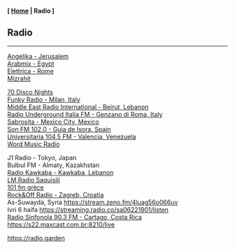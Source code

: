 <link href="../style.css" rel="stylesheet"></link>

**[ [Home](../index.html) | Radio ]**

## Radio

---

[Angelika - Jerusalem](https://live.ecast.co.il:8024/stream)  
[Arabmix - Egypt](http://stream.zeno.fm/na3vpvn10qruv.acc)  
[Elettrica - Rome](https://nr8.newradio.it/proxy/apselett?mp=/stream)  
[Mizrahit](https://mzr.mediacast.co.il/mzradio)  

[70 Disco Nights](https://panel.retrolandigital.com/listen/70s_disco_nights/listen)  
[Funky Radio - Milan, Italy](https://funkyradio.streamingmedia.it/audio.aac)  
[Middle East Radio International - Beirut, Lebanon](https://listen.radioking.com/radio/343456/stream/392077)  
[Radio Underground Italia FM - Genzano di Roma, Italy](https://nr14.newradio.it:8707/stream)  
[Sabrosita - Mexico City, Mexico](https://18163.live.streamtheworld.com/XEPHAMAAC.aac)  
[Son FM 102.0 - Guia de Isora, Spain](https://radio.serviciosderadio.com/listen/sonfmlasalsera/radio.aac)  
[Universitaria 104,5 FM - Valencia, Venezuela](https://mp4.fm.uc.edu.ve:8443/fmuc.mp4)  
[Word Music Radio](https://radioserver.dk/wmr)  

J1 Radio - Tokyo, Japan  
Bulbul FM - Almaty, Kazakhstan  
[Radio Kawkaba - Kawkaba, Lebanon](https://cad.casthost.ca/proxy/antoine/stream)  
[LM Radio Saquisilí](https://stream-173.zeno.fm/1mxqv90mq2zuv)  
[101 fm grèce](https://azuralive.streams.ovh/radio/8190/radio.mp3?1615372278)  
[Rock&Off Radio - Zagreb, Croatia](https://stream.player-jukebox.com/proxy/rockoff/stream)  
As-Suwayda, Syria https://stream.zeno.fm/4luag56o066uv  
Ivri 6 haifa https://streaming.radio.co/sa06221901/listen  
[Radio Sinfonola 90.3 FM - Cartago, Costa Rica](https://live.turadio.stream:7006/stream?type=http&nocache=82)  
https://s22.maxcast.com.br:8210/live  

https://radio.garden  

<!--
pubs [Soul Radio Classics - Marseille, France](https://listen.soulradio.eu/eu)  

https://fmstream.org  
https://onlineradiobox.com/il/noshmim/?cs=il.noshmim  
https://www.listenlive.nl  
https://goldfm.fr/  
https://www.radio.fr/  
https://xfm.neocities.org/  
-->

<br/>

